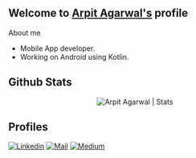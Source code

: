 ## Welcome to [Arpit Agarwal's](https://www.linkedin.com/in/arpitagarwal1301/) profile
About me

- Mobile App developer.
- Working on Android using Kotlin.

## Github Stats

  <p align="center"> <img src="https://github-readme-stats.vercel.app/api?username=arpitagarwal1301&count_private=true&show_icons=true&include_all_commits=true" alt="Arpit Agarwal | Stats" />


## Profiles  

[![Linkedin](https://img.shields.io/badge/LinkedIn-arpitagarwal1301-blue)](https://www.linkedin.com/in/arpitagarwal1301/)
[![Mail](https://img.shields.io/badge/Gmail-arpitvinshu%40gmail.com%20-red)](mailto:hi@arpitvinshu@gmail.com)
[![Medium](https://img.shields.io/badge/Medium-%40arpitvinshu-Black)](https://medium.com/@arpitvinshu)
